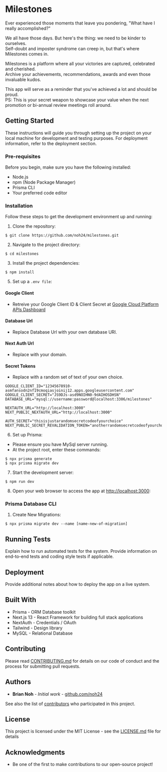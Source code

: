 # Milestones

Ever experienced those moments that leave you pondering, "What have I really accomplished?"

We all have those days. But here's the thing: we need to be kinder to ourselves.  
Self-doubt and imposter syndrome can creep in, but that's where Milestones comes in.

Milestones is a platform where all your victories are captured, celebrated and cherished.  
Archive your achievements, recommendations, awards and even those invaluable kudos.

This app will serve as a reminder that you've achieved a lot and should be proud.  
PS: This is your secret weapon to showcase your value when the next promotion or bi-annual review meetings roll around.

## Getting Started

These instructions will guide you through setting up the project on your local machine for development and testing purposes. For deployment information, refer to the deployment section.

### Pre-requisites

Before you begin, make sure you have the following installed:

- Node.js
- npm (Node Package Manager)
- Prisma CLI
- Your preferred code editor

### Installation

Follow these steps to get the development environment up and running:

1. Clone the repository:

```
$ git clone https://github.com/noh24/milestones.git
```

2. Navigate to the project directory:

```
$ cd milestones
```

3. Install the project dependencies:

```
$ npm install
```

5. Set up a `.env file`:

#### Google Client

- Retreive your Google Client ID & Client Secret at [Google Cloud Platform APIs Dashboard](https://console.cloud.google.com/apis/dashboard)

#### Database Url

- Replace Database Url with your own database URI.

#### Next Auth Url

- Replace with your domain.

#### Secret Tokens

- Replace with a random set of text of your own choice.

```
GOOGLE_CLIENT_ID="12345678910-asmfansodn2nf19cmoqiasjoinij12.apps.googleusercontent.com"
GOOGLE_CLIENT_SECRET="JS9DJs-asd9NOIHN0-9dAIHOSDHSN"
DATABASE_URL="mysql://username:password@localhost:3306/milestones"

NEXTAUTH_URL="http://localhost:3000"
NEXT_PUBLIC_NEXTAUTH_URL="http://localhost:3000"

AUTH_SECRET="thisisjustarandomsecretcodeofyourchoice"
NEXT_PUBLIC_SECRET_REVALIDATION_TOKEN="anotherrandomsecretcodeofyourchoice"
```

6. Set up Prisma:

- Please ensure you have MySql server running.
- At the project root, enter these commands:

```
$ npx prisma generate
$ npx prisma migrate dev
```

7. Start the development server:

```
$ npm run dev
```

8. Open your web browser to access the app at [http://localhost:3000](http://localhost:3000):

### Prisma Database CLI

1. Create New Migrations:

```
$ npx prisma migrate dev --name [name-new-of-migration]
```

## Running Tests

Explain how to run automated tests for the system. Provide information on end-to-end tests and coding style tests if applicable.

## Deployment

Provide additional notes about how to deploy the app on a live system.

## Built With

- Prisma - ORM Database toolkit
- Next.js 13 - React Framework for building full stack applications
- NextAuth - Credentials / OAuth
- Tailwind - Design library
- MySQL - Relational Database

## Contributing

Please read [CONTRIBUTING.md](CONTRIBUTING.md) for details on our code of conduct and the process for submitting pull requests.

## Authors

- **Brian Noh** - _Initial work_ - [github.com/noh24](https://github.com/noh24)

See also the list of [contributors](https://github.com/your/project/contributors) who participated in this project.

## License

This project is licensed under the MIT License - see the [LICENSE.md](LICENSE.md) file for details

## Acknowledgments

- Be one of the first to make contributions to our open-source project!
